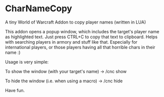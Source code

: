 # CharNameCopy
A tiny World of Warcraft Addon to copy player names (written in LUA)

This addon opens a popup window, which includes the target's player name as highlighted text. Just press CTRL+C to copy that text to clipboard. Helps with searching players in armory and stuff like that. Especially for international players, or those players having all that horrible chars in their name :)

Usage is very simple:

To show the window (with your target's name) -> /cnc show

To hide the window (i.e. when using a macro) -> /cnc hide

Have fun.
